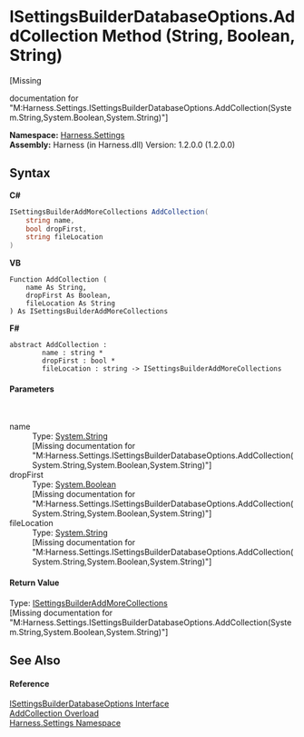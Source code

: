 # ISettingsBuilderDatabaseOptions.AddCollection Method (String, Boolean, String)
 

\[Missing <summary> documentation for "M:Harness.Settings.ISettingsBuilderDatabaseOptions.AddCollection(System.String,System.Boolean,System.String)"\]

**Namespace:**&nbsp;<a href="71b20054-d355-35ae-710d-5484ba2d4fce">Harness.Settings</a><br />**Assembly:**&nbsp;Harness (in Harness.dll) Version: 1.2.0.0 (1.2.0.0)

## Syntax

**C#**<br />
``` C#
ISettingsBuilderAddMoreCollections AddCollection(
	string name,
	bool dropFirst,
	string fileLocation
)
```

**VB**<br />
``` VB
Function AddCollection ( 
	name As String,
	dropFirst As Boolean,
	fileLocation As String
) As ISettingsBuilderAddMoreCollections
```

**F#**<br />
``` F#
abstract AddCollection : 
        name : string * 
        dropFirst : bool * 
        fileLocation : string -> ISettingsBuilderAddMoreCollections 

```


#### Parameters
&nbsp;<dl><dt>name</dt><dd>Type: <a href="http://msdn2.microsoft.com/en-us/library/s1wwdcbf" target="_blank">System.String</a><br />\[Missing <param name="name"/> documentation for "M:Harness.Settings.ISettingsBuilderDatabaseOptions.AddCollection(System.String,System.Boolean,System.String)"\]</dd><dt>dropFirst</dt><dd>Type: <a href="http://msdn2.microsoft.com/en-us/library/a28wyd50" target="_blank">System.Boolean</a><br />\[Missing <param name="dropFirst"/> documentation for "M:Harness.Settings.ISettingsBuilderDatabaseOptions.AddCollection(System.String,System.Boolean,System.String)"\]</dd><dt>fileLocation</dt><dd>Type: <a href="http://msdn2.microsoft.com/en-us/library/s1wwdcbf" target="_blank">System.String</a><br />\[Missing <param name="fileLocation"/> documentation for "M:Harness.Settings.ISettingsBuilderDatabaseOptions.AddCollection(System.String,System.Boolean,System.String)"\]</dd></dl>

#### Return Value
Type: <a href="773efabe-376f-f220-735b-f6d5d61c89f3">ISettingsBuilderAddMoreCollections</a><br />\[Missing <returns> documentation for "M:Harness.Settings.ISettingsBuilderDatabaseOptions.AddCollection(System.String,System.Boolean,System.String)"\]

## See Also


#### Reference
<a href="bda69e80-b233-8107-a5a8-67a104a3bfed">ISettingsBuilderDatabaseOptions Interface</a><br /><a href="6b3bda71-e370-fda7-14e0-0d0a622dd6c4">AddCollection Overload</a><br /><a href="71b20054-d355-35ae-710d-5484ba2d4fce">Harness.Settings Namespace</a><br />